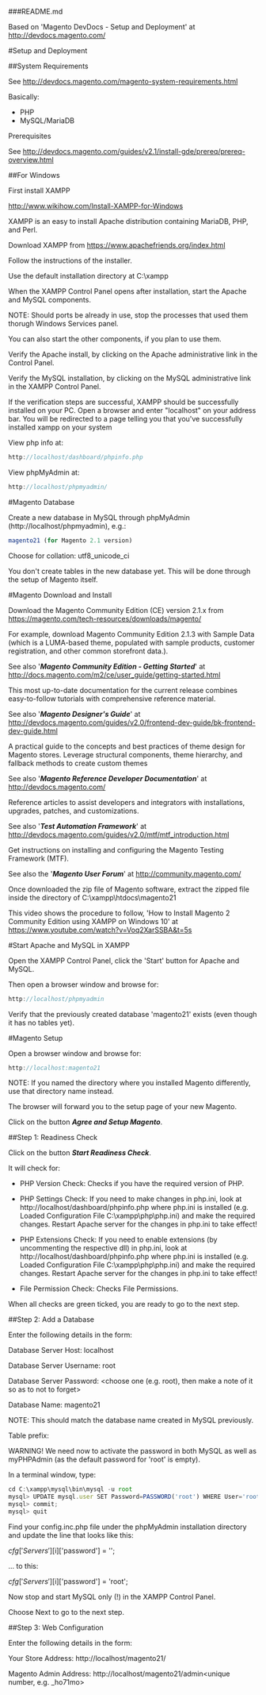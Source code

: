 ###README.md

Based on 'Magento DevDocs - Setup and Deployment' at http://devdocs.magento.com/

#Setup and Deployment

##System Requirements

See http://devdocs.magento.com/magento-system-requirements.html

Basically:

- PHP
- MySQL/MariaDB

Prerequisites

See http://devdocs.magento.com/guides/v2.1/install-gde/prereq/prereq-overview.html

##For Windows

First install XAMPP

http://www.wikihow.com/Install-XAMPP-for-Windows

XAMPP is an easy to install Apache distribution containing MariaDB, PHP, and Perl.

Download XAMPP from https://www.apachefriends.org/index.html

Follow the instructions of the installer.

Use the default installation directory at C:\xampp

When the XAMPP Control Panel opens after installation, start the Apache and MySQL components. 

NOTE: Should ports be already in use, stop the processes that used them thorugh Windows Services panel.

You can also start the other components, if you plan to use them.

Verify the Apache install, by clicking on the Apache administrative link in the Control Panel.

Verify the MySQL installation, by clicking on the MySQL administrative link in the XAMPP Control Panel.

If the verification steps are successful, XAMPP should be successfully installed on your PC. Open a browser and enter "localhost" on your address bar. You will be redirected to a page telling you that you've successfully installed xampp on your system

View php info at:

```javascript
http://localhost/dashboard/phpinfo.php
```

View phpMyAdmin at:

```javascript
http://localhost/phpmyadmin/
```

#Magento Database

Create a new database in MySQL through phpMyAdmin (http://localhost/phpmyadmin), e.g.:

```javascript
magento21 (for Magento 2.1 version)
```

Choose for collation: utf8_unicode_ci

You don't create tables in the new database yet. This will be done through the setup of Magento itself.

#Magento Download and Install

Download the Magento Community Edition (CE) version 2.1.x from https://magento.com/tech-resources/downloads/magento/

For example, download Magento Community Edition 2.1.3 with Sample Data (which is a LUMA-based theme, populated with sample products, customer registration, and other common storefront data.).

See also '***Magento Community Edition - Getting Started***' at http://docs.magento.com/m2/ce/user_guide/getting-started.html

This most up-to-date documentation for the current release combines easy-to-follow tutorials with comprehensive reference material.

See also '***Magento Designer's Guide***' at http://devdocs.magento.com/guides/v2.0/frontend-dev-guide/bk-frontend-dev-guide.html

A practical guide to the concepts and best practices of theme design for Magento stores. Leverage structural components, theme hierarchy, and fallback methods to create custom themes

See also '***Magento Reference Developer Documentation***' at http://devdocs.magento.com/

Reference articles to assist developers and integrators with installations, upgrades, patches, and customizations.

See also '***Test Automation Framework***' at http://devdocs.magento.com/guides/v2.0/mtf/mtf_introduction.html

Get instructions on installing and configuring the Magento Testing Framework (MTF).

See also the '***Magento User Forum***' at http://community.magento.com/

Once downloaded the zip file of Magento software, extract the zipped file inside the directory of C:\xampp\htdocs\magento21

This video shows the procedure to follow, 'How to Install Magento 2 Community Edition using XAMPP on Windows 10' at https://www.youtube.com/watch?v=Voq2XarSSBA&t=5s

#Start Apache and MySQL in XAMPP

Open the XAMPP Control Panel, click the 'Start' button for Apache and MySQL.

Then open a browser window and browse for:

```javascript
http://localhost/phpmyadmin
```

Verify that the previously created database 'magento21' exists (even though it has no tables yet).

#Magento Setup

Open a browser window and browse for:

```javascript
http://localhost:magento21
```

NOTE: If you named the directory where you installed Magento differently, use that directory name instead.

The browser will forward you to the setup page of your new Magento.

Click on the button ***Agree and Setup Magento***.

##Step 1: Readiness Check

Click on the button ***Start Readiness Check***.

It will check for:

- PHP Version Check: Checks if you have the required version of PHP.

- PHP Settings Check: If you need to make changes in php.ini, look at http://localhost/dashboard/phpinfo.php where php.ini is installed (e.g. Loaded Configuration File	C:\xampp\php\php.ini) and make the required changes. Restart Apache server for the changes in php.ini to take effect!

- PHP Extensions Check: If you need to enable extensions (by uncommenting the respective dll) in php.ini, look at http://localhost/dashboard/phpinfo.php where php.ini is installed (e.g. Loaded Configuration File	C:\xampp\php\php.ini) and make the required changes. Restart Apache server for the changes in php.ini to take effect!

- File Permission Check: Checks File Permissions.

When all checks are green ticked, you are ready to go to the next step.

##Step 2: Add a Database

Enter the following details in the form:

Database Server Host: localhost

Database Server Username: root

Database Server Password: <choose one (e.g. root), then make a note of it so as to not to forget>

Database Name: magento21 

NOTE: This should match the database name created in MySQL previously.

Table prefix: <leave empty>

WARNING! We need now to activate the password in both MySQL as well as myPHPAdmin (as the default password for 'root' is empty).

In a terminal window, type:

```javascript
cd C:\xampp\mysql\bin\mysql -u root
mysql> UPDATE mysql.user SET Password=PASSWORD('root') WHERE User='root';
mysql> commit;
mysql> quit
```

Find your config.inc.php file under the phpMyAdmin installation directory and update the line that looks like
this:

$cfg['Servers'][$i]['password'] = '';

... to this:

 $cfg['Servers'][$i]['password'] = 'root';

Now stop and start MySQL only (!) in the XAMPP Control Panel.

Choose Next to go to the next step.

##Step 3: Web Configuration

Enter the following details in the form:

Your Store Address: http://localhost/magento21/

Magento Admin Address: 
http://localhost/magento21/admin<unique number, e.g. _ho71mo>





